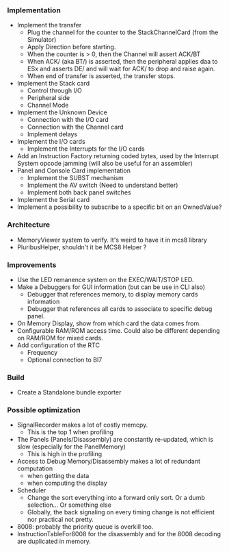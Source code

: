 ### Implementation

* Implement the transfer
  * Plug the channel for the counter to the StackChannelCard (from the Simulator)
  * Apply Direction before starting.
  * When the counter is > 0, then the Channel will assert ACK/BT
  * When ACK/ (aka BT/) is asserted, then the peripheral applies daa to ESx and
    asserts DE/ and will wait for ACK/ to drop and raise again.
  * When end of transfer is asserted, the transfer stops.
* Implement the Stack card
  * Control through I/O
  * Peripheral side
  * Channel Mode
* Implement the Unknown Device
  * Connection with the I/O card
  * Connection with the Channel card
  * Implement delays
* Implement the I/O cards
  * Implement the Interrupts for the I/O cards
* Add an Instruction Factory returning coded bytes, used by the Interrupt System opcode jamming (will also be useful for
  an assembler)
* Panel and Console Card implementation
  * Implement the SUBST mechanism
  * Implement the AV switch (Need to understand better)
  * Implement both back panel switches
* Implement the Serial card
* Implement a possibility to subscribe to a specific bit on an OwnedValue?

### Architecture

* MemoryViewer system to verify. It's weird to have it in mcs8 library
* PluribusHelper, shouldn't it be MCS8 Helper ?

### Improvements

* Use the LED remanence system on the EXEC/WAIT/STOP LED.
* Make a Debuggers for GUI information (but can be use in CLI also)
    * Debugger that references memory, to display memory cards information
    * Debugger that references all cards to associate to specific debug panel.
* On Memory Display, show from which card the data comes from.
* Configurable RAM/ROM access time. Could also be different depending on RAM/ROM for mixed cards.
* Add configuration of the RTC
    * Frequency
    * Optional connection to BI7

### Build

* Create a Standalone bundle exporter

### Possible optimization

* SignalRecorder makes a lot of costly memcpy.
    * This is the top 1 when profiling
* The Panels (Panels/Disassembly) are constantly re-updated, which is slow (especially for the PanelMemory)
    * This is high in the profiling
* Access to Debug Memory/Disassembly makes a lot of redundant computation
    * when getting the data
    * when computing the display
* Scheduler
    * Change the sort everything into a forward only sort. Or a dumb selection... Or something else
    * Globally, the back signaling on every timing change is not efficient nor practical not pretty.
* 8008: probably the priority queue is overkill too.
* InstructionTableFor8008 for the disassembly and for the 8008 decoding are duplicated in memory.
